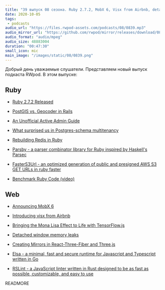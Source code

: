 ```yaml
---
title: "39 выпуск 08 сезона. Ruby 2.7.2, MobX 6, Visx from Airbnb, detached window memory leaks, Parsby, FasterS3Url, Elsa, RSLint и прочее"
date: 2020-10-05
tags:
 - podcasts
audio_url: "https://files.rwpod-assets.com/podcasts/08/0839.mp3"
audio_mirror_url: "https://github.com/rwpod/mirror/releases/download/08.39/0839.mp3"
audio_format: "audio/mpeg"
audio_size: 48883004
duration: "00:47:30"
small_icon: mic
main_image: "/images/static/08/0839.png"
---
```


Добрый день уважаемые слушатели. Представляем новый выпуск подкаста RWpod. В этом выпуске:

## Ruby

 - [Ruby 2.7.2 Released](https://www.ruby-lang.org/en/news/2020/10/02/ruby-2-7-2-released/)
 - [PostGIS vs. Geocoder in Rails](https://pganalyze.com/blog/postgis-rails-geocoder)
 - [An Unofficial Active Admin Guide](https://skryukov.github.io/rails/activeadmin/2020/09/29/an-unofficial-active-admin-guide)
 - [What surprised us in Postgres-schema multitenancy](https://blog.arkency.com/what-surprised-us-in-postgres-schema-multitenancy/)


 - [Rebuilding Redis in Ruby](https://redis.pjam.me/)
 - [Parsby - a parser combinator library for Ruby inspired by Haskell's Parsec](https://github.com/jolmg/parsby)
 - [FasterS3Url - an optimized generation of public and presigned AWS S3 GET URLs in ruby faster](https://github.com/jrochkind/faster_s3_url)
 - [Benchmark Ruby Code (video)](https://www.driftingruby.com/episodes/benchmark-ruby-code)

## Web

 - [Announcing MobX 6](https://michel.codes/blogs/mobx6)
 - [Introducing visx from Airbnb](https://medium.com/airbnb-engineering/introducing-visx-from-airbnb-fd6155ac4658)
 - [Bringing the Mona Lisa Effect to Life with TensorFlow.js](https://blog.tensorflow.org/2020/09/bringing-mona-lisa-effect-to-life-tensorflow-js.html)
 - [Detached window memory leaks](https://web.dev/detached-window-memory-leaks/)


 - [Creating Mirrors in React-Three-Fiber and Three.js](https://tympanus.net/codrops/2020/09/30/creating-mirrors-in-react-three-fiber-and-three-js/)
 - [Elsa - a minimal, fast and secure runtime for Javascript and Typescript written in Go](https://github.com/elsaland/elsa)
 - [RSLint - a JavaScript linter written in Rust designed to be as fast as possible, customizable, and easy to use](https://github.com/RDambrosio016/RSLint)

READMORE

